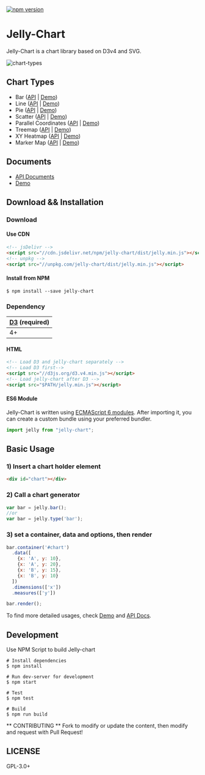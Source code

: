 [![npm version](https://badge.fury.io/js/jelly-chart.svg)](https://badge.fury.io/js/jelly-chart)

Jelly-Chart
===

Jelly-Chart is a chart library based on D3v4 and SVG.

![chart-types](https://user-images.githubusercontent.com/253408/36471496-f56f6ed6-1731-11e8-8eaf-e9446b32b3cd.png)

Chart Types
---
- Bar ([API](https://newsjelly.github.io/jelly-chart/release/latest/doc/Bar.html) | [Demo](https://newsjelly.github.io/jelly-chart/demo/grouped-bar))
- Line ([API](https://newsjelly.github.io/jelly-chart/release/latest/doc/Line.html) | [Demo](https://newsjelly.github.io/jelly-chart/demo/multi-line))
- Pie ([API](https://newsjelly.github.io/jelly-chart/release/latest/doc/Pie.html) | [Demo](https://newsjelly.github.io/jelly-chart/demo/donut-pie))
- Scatter ([API](https://newsjelly.github.io/jelly-chart/release/latest/doc/Scatter.html) | [Demo](https://newsjelly.github.io/jelly-chart/demo/color-scatter))
- Parallel Coordinates ([API](https://newsjelly.github.io/jelly-chart/release/latest/doc/ParCoords.html) | [Demo](https://newsjelly.github.io/jelly-chart/demo/color-par-coords))
- Treemap ([API](https://newsjelly.github.io/jelly-chart/release/latest/doc/Treemap.html) | [Demo](https://newsjelly.github.io/jelly-chart/demo/treemap))
- XY Heatmap ([API](https://newsjelly.github.io/jelly-chart/release/latest/doc/XYHeatmap.html) | [Demo](https://newsjelly.github.io/jelly-chart/demo/xy-heatmap))
- Marker Map ([API](https://newsjelly.github.io/jelly-chart/release/latest/doc/MarkerMap.html) | [Demo](https://newsjelly.github.io/jelly-chart/demo/address-marker-map))

Documents
---
- [API Documents](https://newsjelly.github.io/jelly-chart/release/latest/doc)
- [Demo](https://newsjelly.github.io/jelly-chart/demo)


Download && Installation
---

### Download

#### Use CDN

```html
<!-- jsDelivr -->
<script src="//cdn.jsdelivr.net/npm/jelly-chart/dist/jelly.min.js"></script> 
<!-- unpkg -->
<script src="//unpkg.com/jelly-chart/dist/jelly.min.js"></script> 

```

#### Install from NPM
```
$ npm install --save jelly-chart
```

### Dependency
|[D3](https://d3js.org/) (required)|
| --- |
| 4+ |

#### HTML

```html
<!-- Load D3 and jelly-chart separately -->
<!-- Load D3 first-->
<script src="//d3js.org/d3.v4.min.js"></script>    
<!-- Load jelly-chart after D3 -->
<script src="$PATH/jelly.min.js"></script>
```

#### ES6 Module
Jelly-Chart is written using [ECMAScript 6 modules](http://2ality.com/2014/09/es6-modules-final.html). After importing it, you can create a custom bundle using your preferred bundler.

```js
import jelly from "jelly-chart";
```

Basic Usage
---
### 1) Insert a chart holder element

```html
<div id="chart"></div>
```

### 2) Call a chart generator

```javascript
var bar = jelly.bar();
//or
var bar = jelly.type('bar');
```

### 3) set a container, data and options, then render

```javascript
bar.container('#chart')
  .data([
    {x: 'A', y: 10},
    {x: 'A', y: 20},
    {x: 'B', y: 15},
    {x: 'B', y: 10}
  ])
  .dimensions(['x'])
  .measures(['y'])

bar.render();
```

To find more detailed usages, check [Demo](https://newsjelly.github.io/jelly-chart/release/latest/doc/Bar.html) and [API Docs](https://newsjelly.github.io/jelly-chart/release/latest/doc/).



Development
---
Use NPM Script to build Jelly-chart

```
# Install dependencies
$ npm install

# Run dev-server for development
$ npm start

# Test
$ npm test

# Build
$ npm run build
```

** CONTRIBUTING **
Fork to modify or update the content, then modify and request with Pull Request!

LICENSE
---
GPL-3.0+
